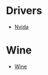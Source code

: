 # Drivers
- [Nvida](https://github.com/SteavenGamerYT/Gaming-on-Arch-Linux/blob/main/nvida.md)


# Wine
- [Wine](https://github.com/SteavenGamerYT/Gaming-on-Arch-Linux/blob/main/wine.md)